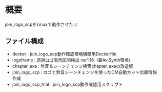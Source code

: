 # 概要
join_logo_scpをLinuxで動作させたい

## ファイル構成

* docker              : join_logo_scp動作確認環境構築用Dockerfile
* logoframe           : 透過ロゴ表示区間検出 ver1.16（要AviSynth環境）
* chapter_exe         : 無音＆シーンチェンジ検索chapter_exeの改造版
* join_logo_scp       : ロゴと無音シーンチェンジを使ったCM自動カット位置情報作成
* join_logo_scp_trial : join_logo_scp動作確認用スクリプト
